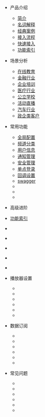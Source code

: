 * 产品介绍

  * [简介](/)
  * [名词解释](/basic_concept )
  * [经典案例](/classic_case) 
  * [接入流程](/join_flow)  
  * [快速接入](/quick_start)
  * [功能索引](/function_index)

* 场景分析

  * [在线教育]()
  * [金融行业]()
  * [企业培训]()
  * [医疗行业]()
  * [公立学校]()
  * [活动直播]()
  * [汽车行业]()
  * [政企类客户]()

* 常用功能

  * [全局配置](/global_config)
  * [频道分类]()
  * [用户信息]()
  * [通知管理]()
  * [安全管理]()
  * [单点登录]()
  * [回调设置]()
  * [swagger](http://petstore.swagger.io/v2/swagger.json)
  * []()
  * []()
  * []()
*  高级进阶

  * [功能索引](/function_index)
  * []()
  * []()
  * []()
  * []()
  * []()
* 播放器设置

  * []()
  * []()
  * []()
  * []()
  * []()
  * []()
* 数据订阅

  * []()
  * []()
  * []()
  * []()
  * []()
  * []()
* 常见问题

  * []()
  * []()
  * []()
  * []()
  * []()
  * []()